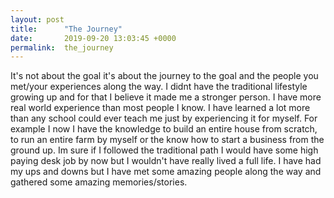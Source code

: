 ```yaml
---
layout: post
title:      "The Journey"
date:       2019-09-20 13:03:45 +0000
permalink:  the_journey
---
```



It's not about the goal it's about the journey to the goal and the people you met/your experiences along the way. I didnt have the traditional lifestyle growing up and for that I believe it made me a stronger person. I have more real world experience than most people I know. I have learned a lot more than any school could ever teach me just by experiencing it for myself. For example I now I have the knowledge to build an entire house from scratch, to run an entire farm by myself or the know how to start a business from the ground up. Im sure if I followed the traditional path I would have some high paying desk job by now but I wouldn't have really lived a full life. I have had my ups and downs but I have met some amazing people along the way and gathered some amazing memories/stories.

